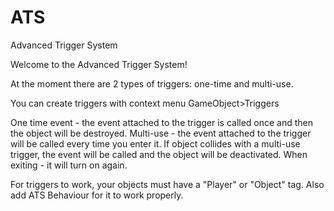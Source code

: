 # ATS
Advanced Trigger System

Welcome to the Advanced Trigger System!

At the moment there are 2 types of triggers: one-time and multi-use.

You can create triggers with context menu GameObject>Triggers

One time event - the event attached to the trigger is called once and then the object will be destroyed.
Multi-use - the event attached to the trigger will be called every time you enter it.
If object collides with a multi-use trigger, the event will be called and the object will be deactivated. When exiting - it will turn on again.

For triggers to work, your objects must have a "Player" or "Object" tag.
Also add ATS Behaviour for it to work properly.
